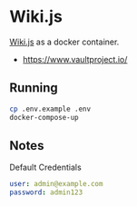 # Wiki.js

[Wiki.js](https://wiki.js.org/) as a docker container.

- https://www.vaultproject.io/

## Running

```sh
cp .env.example .env
docker-compose-up
```

## Notes

Default Credentials

```yaml
user: admin@example.com
password: admin123
```
